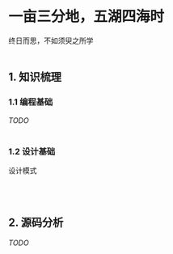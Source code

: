# 一亩三分地，五湖四海时

终日而思，不如须臾之所学
</br></br>

## 1. 知识梳理

### 1.1 编程基础

*TODO*
</br></br>

### 1.2 设计基础

设计模式

</br></br>

## 2. 源码分析

*TODO*
</br></br>
